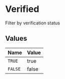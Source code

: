 # Verified

Filter by verification status


## Values

| Name    | Value   |
| ------- | ------- |
| `TRUE`  | true    |
| `FALSE` | false   |
